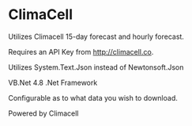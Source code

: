# ClimaCell
Utilizes Climacell 15-day forecast and hourly forecast.

Requires an API Key from http://climacell.co.

Utilizes System.Text.Json instead of Newtonsoft.Json

VB.Net 4.8 .Net Framework

Configurable as to what data you wish to download.

Powered by Climacell
